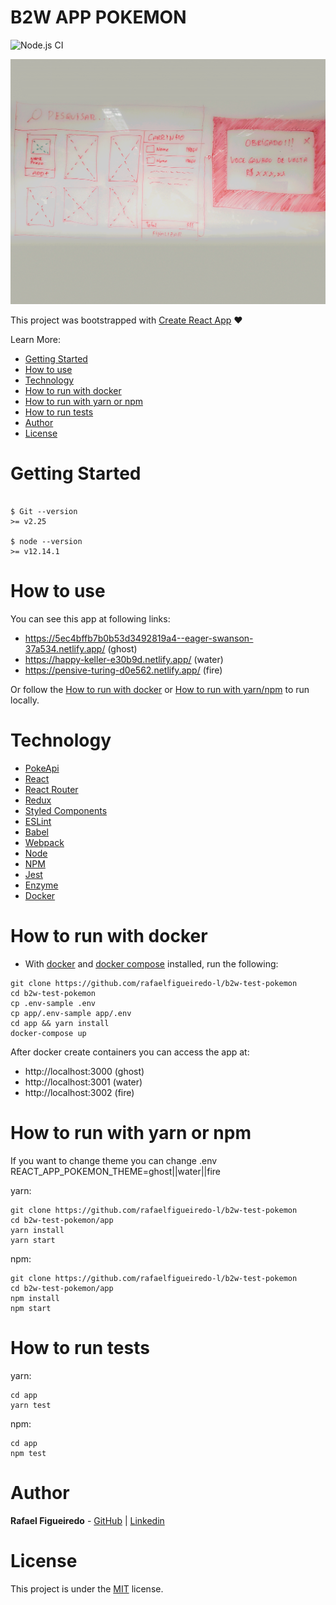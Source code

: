 # B2W APP POKEMON
![Node.js CI](https://github.com/rafaelfigueiredo-l/b2w-test-pokemon/workflows/Node.js%20CI/badge.svg)

![](app.gif)

This project was bootstrapped with [Create React App](https://github.com/facebook/create-react-app) ❤️<br/>

Learn More:

- [Getting Started](#getting-started)
- [How to use](#how-to-use)
- [Technology](#technology)
- [How to run with docker](#how-to-run-with-docker)
- [How to run with yarn or npm](#how-to-run-with-yarn-or-npm)
- [How to run tests](#how-to-run-tests)
- [Author](#author)
- [License](#license)

# Getting Started

```

$ Git --version
>= v2.25

$ node --version
>= v12.14.1

```

# How to use

You can see this app at following links:
- https://5ec4bffb7b0b53d3492819a4--eager-swanson-37a534.netlify.app/ (ghost)
- https://happy-keller-e30b9d.netlify.app/ (water)
- https://pensive-turing-d0e562.netlify.app/ (fire)

Or follow the [How to run with docker](#how-to-run-with-docker) or [How to run with yarn/npm](#how-to-run-with-yarn-npm) to run locally.

# Technology

- [PokeApi](https://pokeapi.co/)
- [React](https://reactjs.org/)
- [React Router](https://reacttraining.com/react-router/web/guides/quick-start)
- [Redux](https://redux.js.org/)
- [Styled Components](https://www.styled-components.com/)
- [ESLint](https://eslint.org/)
- [Babel](https://babeljs.io/)
- [Webpack](https://webpack.js.org/)
- [Node](https://nodejs.org/)
- [NPM](https://www.npmjs.com/)
- [Jest](https://jestjs.io/)
- [Enzyme](https://airbnb.io/enzyme/)
- [Docker](https://www.docker.com/)

# How to run with docker

- With [docker](https://docs.docker.com/install/ "docker") and [docker compose](https://docs.docker.com/compose/install/ "docker compose") installed, run the following:

```
git clone https://github.com/rafaelfigueiredo-l/b2w-test-pokemon
cd b2w-test-pokemon
cp .env-sample .env
cp app/.env-sample app/.env
cd app && yarn install
docker-compose up
```

After docker create containers you can access the app at:

- http://localhost:3000 (ghost)
- http://localhost:3001 (water)
- http://localhost:3002 (fire)

# How to run with yarn or npm

If you want to change theme you can change .env REACT_APP_POKEMON_THEME=ghost||water||fire

yarn:

```
git clone https://github.com/rafaelfigueiredo-l/b2w-test-pokemon
cd b2w-test-pokemon/app
yarn install
yarn start
```

npm:

```
git clone https://github.com/rafaelfigueiredo-l/b2w-test-pokemon
cd b2w-test-pokemon/app
npm install
npm start
```

# How to run tests

yarn:

```
cd app
yarn test
```

npm:
```
cd app
npm test
```

# Author

**Rafael Figueiredo** - [GitHub](https://github.com/rafaelfigueiredo-l/) | [Linkedin](https://www.linkedin.com/in/rafael-figueiredo-1a076a59/)

# License

This project is under the [MIT](LICENSE) license.
